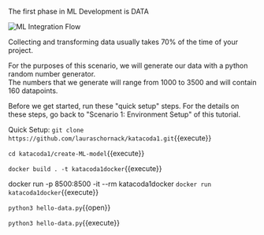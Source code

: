The first phase in ML Development is 
DATA

![ML Integration Flow](/laura-schornack/scenarios/set-up/assets/data.png)

Collecting and transforming data usually takes 70% of the time of your project.  

For the purposes of this scenario, we will generate our data with a python random number generator.  
The numbers that we generate will range from 1000 to 3500 and will contain 160 datapoints.  

Before we get started, run these "quick setup" steps.  For the details on these steps, go back to "Scenario 1: Environment Setup" of this tutorial.  

Quick Setup:
`git clone https://github.com/lauraschornack/katacoda1.git`{{execute}}

`cd katacoda1/create-ML-model`{{execute}}

`docker build . -t katacoda1docker`{{execute}}

docker run -p 8500:8500 -it --rm katacoda1docker
`docker run katacoda1docker`{{execute}}

`python3 hello-data.py`{{open}}

`python3 hello-data.py`{{execute}}


